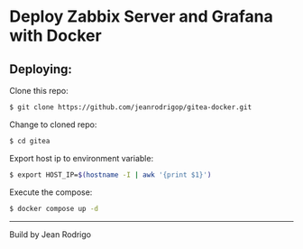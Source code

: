 # Deploy Zabbix Server and Grafana with Docker

## Deploying:
Clone this repo:
```bash
$ git clone https://github.com/jeanrodrigop/gitea-docker.git
```
Change to cloned repo:
```bash
$ cd gitea
```
Export host ip to environment variable:
```bash
$ export HOST_IP=$(hostname -I | awk '{print $1}')
```
Execute the compose:
```bash
$ docker compose up -d
```
<hr>

Build by Jean Rodrigo
